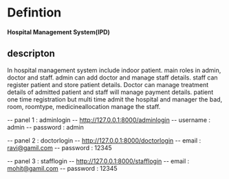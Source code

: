 <h1>Defintion</h1>
<h4>Hospital Management System(IPD)</h4>
<h2>descripton</h2> 
<p>In hospital management system include indoor patient. main roles in admin, doctor and staff. admin can add      doctor and manage staff details. staff can register patient and store patient details. Doctor can manage treatment details of admitted patient and staff will manage payment details. patient one time registration but multi time admit the hospital and manager the bad, room, roomtype, medicineallocation manage the staff.  </p>
   

-- panel 1 : adminlogin 
-- http://127.0.0.1:8000/adminlogin
-- username : admin
-- password : admin

-- panel 2 : doctorlogin
-- http://127.0.0.1:8000/doctorlogin
-- email : ravi@gamil.com
-- password : 12345

-- panel 3 : stafflogin
-- http://127.0.0.1:8000/stafflogin
-- email : mohit@gamil.com
-- password : 12345  


